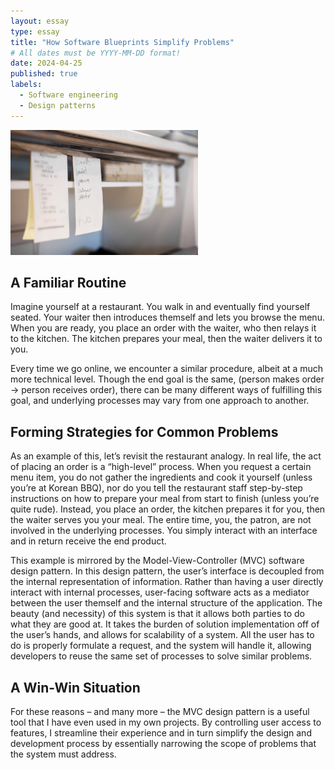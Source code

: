 ```yaml
---
layout: essay
type: essay
title: "How Software Blueprints Simplify Problems"
# All dates must be YYYY-MM-DD format!
date: 2024-04-25
published: true
labels:
  - Software engineering
  - Design patterns
---
```


<img width="300px" src="../img/restaurant.jpg">

## A Familiar Routine
Imagine yourself at a restaurant. You walk in and eventually find yourself seated. Your waiter then introduces themself and lets you browse the menu. When you are ready, you place an order with the waiter, who then relays it to the kitchen. The kitchen prepares your meal, then the waiter delivers it to you.

Every time we go online, we encounter a similar procedure, albeit at a much more technical level. Though the end goal is the same, (person makes order → person receives order), there can be many different ways of fulfilling this goal, and underlying processes may vary from one approach to another.

## Forming Strategies for Common Problems
As an example of this, let’s revisit the restaurant analogy. In real life, the act of placing an order is a “high-level” process. When you request a certain menu item, you do not gather the ingredients and cook it yourself (unless you’re at Korean BBQ), nor do you tell the restaurant staff step-by-step instructions on how to prepare your meal from start to finish (unless you’re quite rude). Instead, you place an order, the kitchen prepares it for you, then the waiter serves you your meal. The entire time, you, the patron, are not involved in the underlying processes. You simply interact with an interface and in return receive the end product.

This example is mirrored by the Model-View-Controller (MVC) software design pattern. In this design pattern, the user’s interface is decoupled from the internal representation of information. Rather than having a user directly interact with internal processes, user-facing software acts as a mediator between the user themself and the internal structure of the application. The beauty (and necessity) of this system is that it allows both parties to do what they are good at. It takes the burden of solution implementation off of the user’s hands, and allows for scalability of a system. All the user has to do is properly formulate a request, and the system will handle it, allowing developers to reuse the same set of processes to solve similar problems.

## A Win-Win Situation
For these reasons – and many more – the MVC design pattern is a useful tool that I have even used in my own projects. By controlling user access to features, I streamline their experience and in turn simplify the design and development process by essentially narrowing the scope of problems that the system must address.
